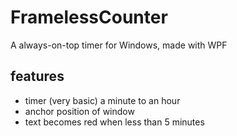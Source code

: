 # FramelessCounter

A always-on-top timer for Windows, made with WPF

## features

- timer (very basic) a minute to an hour
- anchor position of window
- text becomes red when less than 5 minutes
